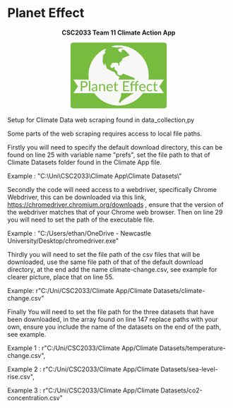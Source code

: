 # Planet Effect

<p align="center">
  <b>CSC2033 Team 11 Climate Action App</b>
</p>
<p align="center">
<img src="/static/Logo.png" height="150" alt="(Planet Effect Logo)">
</p>

Setup for Climate Data web scraping found in data_collection,py

Some parts of the web scraping requires access to local file
paths.

Firstly you will need to specify the default download
directory, this can be found on line 25 with variable name
"prefs", set the file path to that of Climate Datasets folder
found in the Climate App file.

Example : "C:\\Uni\\CSC2033\\Climate App\\Climate Datasets\\"

Secondly the code will need access to a webdriver, specifically
Chrome Webdriver, this can be downloaded via this link, https://chromedriver.chromium.org/downloads ,
ensure that the version of the webdriver matches that of your
Chrome web browser. Then on line 29 you will need to set the 
path of the executable file.

Example : "C:/Users/ethan/OneDrive - Newcastle University/Desktop/chromedriver.exe"

Thirdly you will need to set the file path of the csv files
that will be downloaded, use the same file path of that of 
the default download directory, at the end add the name climate-change.csv,
see example for clearer picture, place that on line 55.

Example: r"C:/Uni/CSC2033/Climate App/Climate Datasets/climate-change.csv"

Finally You will need to set the file path for the three datasets
that have been downloaded, in the array found on line 147 replace
paths with your own, ensure you include the name of the datasets
on the end of the path, see example.

Example 1 : r"C:/Uni/CSC2033/Climate App/Climate Datasets/temperature-change.csv",
                     
Example 2 : r"C:/Uni/CSC2033/Climate App/Climate Datasets/sea-level-rise.csv",
                     
Example 3 : r"C:/Uni/CSC2033/Climate App/Climate Datasets/co2-concentration.csv"

